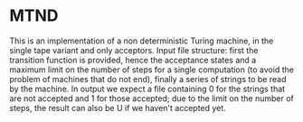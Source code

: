 # MTND
This is an implementation of a non deterministic Turing machine, in the single tape variant and only acceptors.
Input file structure: first the transition function is provided,
hence the acceptance states and a maximum limit on the number of steps for a single computation (to avoid the problem of machines that do not end), finally a series of strings to be read by the machine.
In output we expect a file containing 0 for the strings that are not accepted and 1
for those accepted;  due to the limit on the number of steps, the
result can also be U if we haven't accepted yet.

